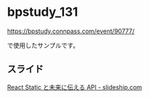 # bpstudy_131

https://bpstudy.connpass.com/event/90777/ 

で使用したサンプルです。

## スライド

[React Static と未来に伝える API - slideship.com](https://slideship.com/users/@karad/presentations/2018/07/3aeNS38sC2DgkjzviRZ1CX/)


